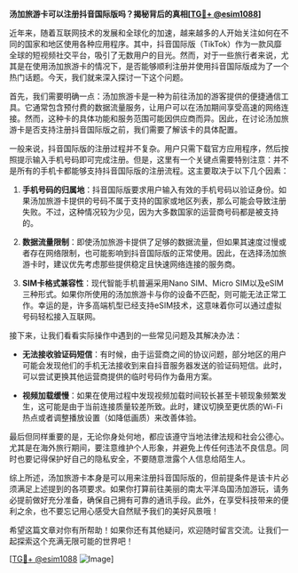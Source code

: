 **汤加旅游卡可以注册抖音国际版吗？揭秘背后的真相[[TG💪+ @esim1088](https://t.me/s/esim1088)]**

近年来，随着互联网技术的发展和全球化的加速，越来越多的人开始关注如何在不同的国家和地区使用各种应用程序。其中，抖音国际版（TikTok）作为一款风靡全球的短视频社交平台，吸引了无数用户的目光。然而，对于一些旅行者来说，尤其是在使用汤加旅游卡的情况下，是否能够顺利注册并使用抖音国际版成为了一个热门话题。今天，我们就来深入探讨一下这个问题。

首先，我们需要明确一点：汤加旅游卡是一种为前往汤加的游客提供的便捷通信工具。它通常包含预付费的数据流量服务，让用户可以在汤加期间享受高速的网络连接。然而，这种卡的具体功能和服务范围可能因供应商而异。因此，在讨论汤加旅游卡是否支持注册抖音国际版之前，我们需要了解该卡的具体配置。

一般来说，抖音国际版的注册过程并不复杂。用户只需下载官方应用程序，然后按照提示输入手机号码即可完成注册。但是，这里有一个关键点需要特别注意：并不是所有的手机卡都能够支持抖音国际版的注册流程。这主要取决于以下几个因素：

1. **手机号码的归属地**：抖音国际版要求用户输入有效的手机号码以验证身份。如果汤加旅游卡提供的号码不属于支持的国家或地区列表，那么可能会导致注册失败。不过，这种情况较为少见，因为大多数国家的运营商号码都是被支持的。

2. **数据流量限制**：即使汤加旅游卡提供了足够的数据流量，但如果其速度过慢或者存在网络限制，也可能影响到抖音国际版的正常使用。因此，在选择汤加旅游卡时，建议优先考虑那些提供稳定且快速网络连接的服务商。

3. **SIM卡格式兼容性**：现代智能手机普遍采用Nano SIM、Micro SIM以及eSIM三种形式。如果你所使用的汤加旅游卡与你的设备不匹配，则可能无法正常工作。幸运的是，许多高端机型已经支持eSIM技术，这意味着你可以通过虚拟号码轻松接入互联网。

接下来，让我们看看实际操作中遇到的一些常见问题及其解决办法：

- **无法接收验证码短信**：有时候，由于运营商之间的协议问题，部分地区的用户可能会发现他们的手机无法接收到来自抖音服务器发送的验证码短信。此时，可以尝试更换其他运营商提供的临时号码作为备用方案。
  
- **视频加载缓慢**：如果在使用过程中发现视频加载时间较长甚至卡顿现象频繁发生，这可能是由于当前连接质量较差所致。此时，建议切换至更优质的Wi-Fi热点或者调整播放设置（如降低画质）来改善体验。

最后但同样重要的是，无论你身处何地，都应该遵守当地法律法规和社会公德心。尤其是在海外旅行期间，要注意维护个人形象，并避免上传任何违法不良信息。同时也要记得保护好自己的隐私安全，不要随意泄露个人信息给陌生人。

综上所述，汤加旅游卡本身是可以用来注册抖音国际版的，但前提条件是该卡片必须满足上述提到的各项要求。如果你打算前往美丽的南太平洋岛国汤加游玩，请务必提前做好充分准备，确保自己拥有可靠的通讯手段。此外，在享受科技带来的便利之余，也不要忘记用心感受大自然赋予我们的美好风景哦！

希望这篇文章对你有所帮助！如果你还有其他疑问，欢迎随时留言交流。让我们一起探索这个充满无限可能的世界吧！

[[TG💪+ @esim1088](https://t.me/s/esim1088) ![Image](https://i.postimg.cc/4NQfJmqS/Snipaste-2025-05-13-00-14-12.png)]